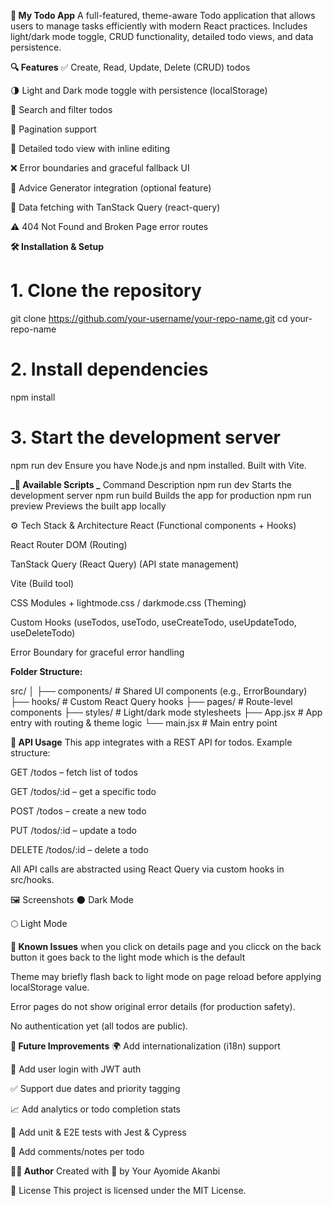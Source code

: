 **📝 My Todo App**
A full-featured, theme-aware Todo application that allows users to manage tasks efficiently with modern React practices. Includes light/dark mode toggle, CRUD functionality, detailed todo views, and data persistence.

**🔍 Features**
✅ Create, Read, Update, Delete (CRUD) todos

🌗 Light and Dark mode toggle with persistence (localStorage)

🔎 Search and filter todos

🔁 Pagination support

📄 Detailed todo view with inline editing

❌ Error boundaries and graceful fallback UI

🧠 Advice Generator integration (optional feature)

🔌 Data fetching with TanStack Query (react-query)

⚠️ 404 Not Found and Broken Page error routes

**🛠️ Installation & Setup**

# 1. Clone the repository

git clone https://github.com/your-username/your-repo-name.git
cd your-repo-name

# 2. Install dependencies

npm install

# 3. Start the development server

npm run dev
Ensure you have Node.js and npm installed. Built with Vite.

**_📜 Available Scripts _**
Command Description
npm run dev Starts the development server
npm run build Builds the app for production
npm run preview Previews the built app locally

⚙️ Tech Stack & Architecture
React (Functional components + Hooks)

React Router DOM (Routing)

TanStack Query (React Query) (API state management)

Vite (Build tool)

CSS Modules + lightmode.css / darkmode.css (Theming)

Custom Hooks (useTodos, useTodo, useCreateTodo, useUpdateTodo, useDeleteTodo)

Error Boundary for graceful error handling

**Folder Structure:**

src/
│
├── components/ # Shared UI components (e.g., ErrorBoundary)
├── hooks/ # Custom React Query hooks
├── pages/ # Route-level components
├── styles/ # Light/dark mode stylesheets
├── App.jsx # App entry with routing & theme logic
└── main.jsx # Main entry point

**📡 API Usage**
This app integrates with a REST API for todos. Example structure:

GET /todos – fetch list of todos

GET /todos/:id – get a specific todo

POST /todos – create a new todo

PUT /todos/:id – update a todo

DELETE /todos/:id – delete a todo

All API calls are abstracted using React Query via custom hooks in src/hooks.

🖼️ Screenshots
🌑 Dark Mode

🌕 Light Mode

**🐞 Known Issues**
when you click on details page and you clicck on the back button it goes back to the light mode which is the default

Theme may briefly flash back to light mode on page reload before applying localStorage value.

Error pages do not show original error details (for production safety).

No authentication yet (all todos are public).

**🚀 Future Improvements**
🌍 Add internationalization (i18n) support

🔐 Add user login with JWT auth

✅ Support due dates and priority tagging

📈 Add analytics or todo completion stats

🧪 Add unit & E2E tests with Jest & Cypress

💬 Add comments/notes per todo

**🧑‍💻 Author**
Created with 💙 by Your Ayomide Akanbi

📄 License
This project is licensed under the MIT License.
